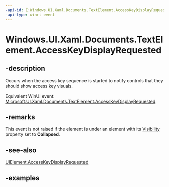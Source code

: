 ```yaml
---
-api-id: E:Windows.UI.Xaml.Documents.TextElement.AccessKeyDisplayRequested
-api-type: winrt event
---
```


<!-- Event syntax.
public event TypedEventHandler AccessKeyDisplayRequested<TextElement, AccessKeyDisplayRequestedEventArgs>
-->

# Windows.UI.Xaml.Documents.TextElement.AccessKeyDisplayRequested

## -description
Occurs when the access key sequence is started to notify controls that they should show access key visuals.

Equivalent WinUI event: [Microsoft.UI.Xaml.Documents.TextElement.AccessKeyDisplayRequested](/windows/winui/api/microsoft.ui.xaml.documents.textelement.accesskeydisplayrequested).

## -remarks
This event is not raised if the element is under an element with its [Visibility](../windows.ui.xaml/uielement_visibility.md) property set to **Collapsed**.

## -see-also
[UIElement.AccessKeyDisplayRequested](./../windows.ui.xaml/uielement_accesskeydisplayrequested.md)

## -examples

